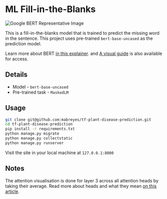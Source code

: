 # ML Fill-in-the-Blanks
![Google BERT Representative Image](https://cdn-images-1.medium.com/max/1000/1*-oQKmzvHrzqeSQEnM9f_kQ.png)

This is a fill-in-the-blanks model that is trained to predict the missing word in the sentence. This project uses pre-trained `bert-base-uncased` as the prediction model. 

Learn more about BERT [in this explainer](https://towardsdatascience.com/bert-explained-state-of-the-art-language-model-for-nlp-f8b21a9b6270). and [A visual guide](http://jalammar.github.io/a-visual-guide-to-using-bert-for-the-first-time/) is also available for access.


## Details
* Model - `bert-base-uncased`
* Pre-trained task - `MaskedLM`

## Usage
```bash
git clone git@github.com:mabreyes/tf-plant-disease-prediction.git
cd tf-plant-disease-prediction
pip install -r requirements.txt
python manage.py migrate
python manage.py collectstatic
python manage.py runserver
```
Visit the site in your local machine at `127.0.0.1:8000`

## Notes
The attention visualisation is done for layer 3 across all attention heads by taking their average. Read more about heads and what they mean  [on this article](https://towardsdatascience.com/deconstructing-bert-part-2-visualizing-the-inner-workings-of-attention-60a16d86b5c1).